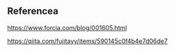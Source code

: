 ## Referencea

https://www.forcia.com/blog/001605.html

https://qiita.com/fujitayy/items/590145c0f4b4e7d06de7
